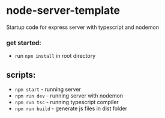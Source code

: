 # node-server-template
Startup code for express server with typescript and nodemon
### get started:
- run `npm install` in root directory
## scripts:
- `npm start` - running server
- `npm run dev` - running server with nodemon
- `npm run tsc` - running typescript compiler
- `npm run build` - generate js files in dist folder

